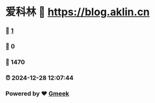 # 爱科林 :link: https://blog.aklin.cn 
### :page_facing_up: [1](https://blog.aklin.cn/tag.html) 
### :speech_balloon: 0 
### :hibiscus: 1470 
### :alarm_clock: 2024-12-28 12:07:44 
### Powered by :heart: [Gmeek](https://github.com/Meekdai/Gmeek)
